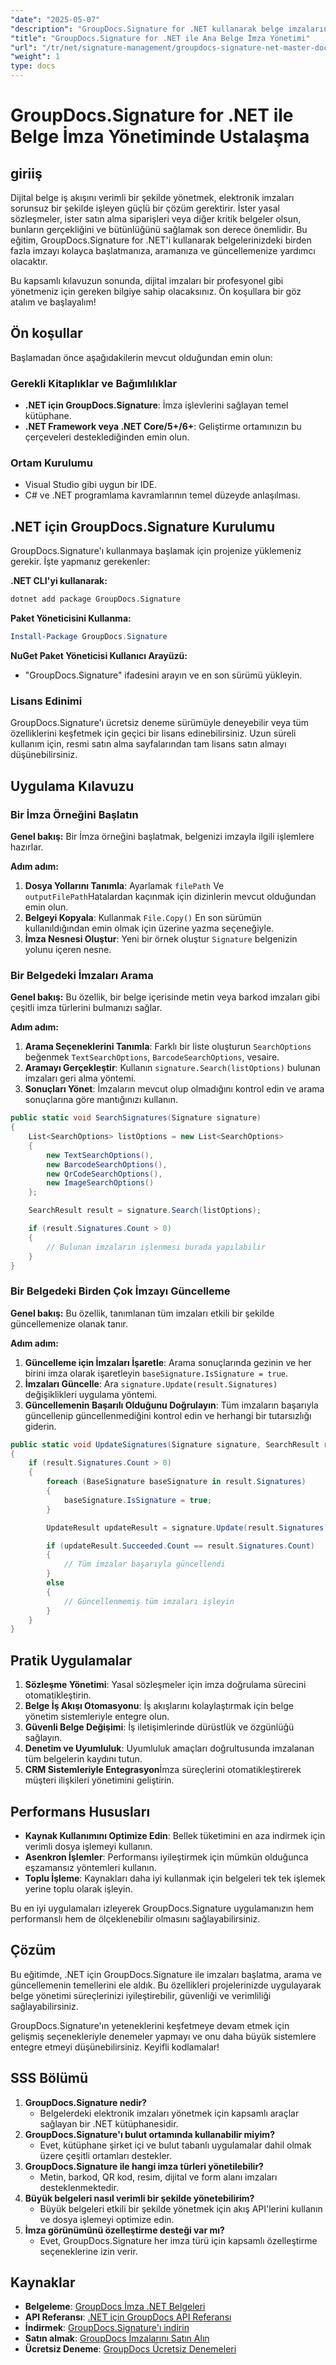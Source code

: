 ```yaml
---
"date": "2025-05-07"
"description": "GroupDocs.Signature for .NET kullanarak belge imzalarını etkili bir şekilde nasıl yöneteceğinizi öğrenin. Bu kılavuz, belgelerinizdeki elektronik imzaların başlatılmasını, aranmasını ve güncellenmesini kapsar."
"title": "GroupDocs.Signature for .NET ile Ana Belge İmza Yönetimi"
"url": "/tr/net/signature-management/groupdocs-signature-net-master-document-signature-management/"
"weight": 1
type: docs
---
```

# GroupDocs.Signature for .NET ile Belge İmza Yönetiminde Ustalaşma

## giriiş

Dijital belge iş akışını verimli bir şekilde yönetmek, elektronik imzaları sorunsuz bir şekilde işleyen güçlü bir çözüm gerektirir. İster yasal sözleşmeler, ister satın alma siparişleri veya diğer kritik belgeler olsun, bunların gerçekliğini ve bütünlüğünü sağlamak son derece önemlidir. Bu eğitim, GroupDocs.Signature for .NET'i kullanarak belgelerinizdeki birden fazla imzayı kolayca başlatmanıza, aramanıza ve güncellemenize yardımcı olacaktır.

Bu kapsamlı kılavuzun sonunda, dijital imzaları bir profesyonel gibi yönetmeniz için gereken bilgiye sahip olacaksınız. Ön koşullara bir göz atalım ve başlayalım!

## Ön koşullar

Başlamadan önce aşağıdakilerin mevcut olduğundan emin olun:

### Gerekli Kitaplıklar ve Bağımlılıklar
- **.NET için GroupDocs.Signature**: İmza işlevlerini sağlayan temel kütüphane.
- **.NET Framework veya .NET Core/5+/6+**: Geliştirme ortamınızın bu çerçeveleri desteklediğinden emin olun.

### Ortam Kurulumu
- Visual Studio gibi uygun bir IDE.
- C# ve .NET programlama kavramlarının temel düzeyde anlaşılması.

## .NET için GroupDocs.Signature Kurulumu

GroupDocs.Signature'ı kullanmaya başlamak için projenize yüklemeniz gerekir. İşte yapmanız gerekenler:

**.NET CLI'yi kullanarak:**
```bash
dotnet add package GroupDocs.Signature
```

**Paket Yöneticisini Kullanma:**
```powershell
Install-Package GroupDocs.Signature
```

**NuGet Paket Yöneticisi Kullanıcı Arayüzü:**
- "GroupDocs.Signature" ifadesini arayın ve en son sürümü yükleyin.

### Lisans Edinimi

GroupDocs.Signature'ı ücretsiz deneme sürümüyle deneyebilir veya tüm özelliklerini keşfetmek için geçici bir lisans edinebilirsiniz. Uzun süreli kullanım için, resmi satın alma sayfalarından tam lisans satın almayı düşünebilirsiniz.

## Uygulama Kılavuzu

### Bir İmza Örneğini Başlatın

**Genel bakış:** Bir İmza örneğini başlatmak, belgenizi imzayla ilgili işlemlere hazırlar.

**Adım adım:**
1. **Dosya Yollarını Tanımla**: Ayarlamak `filePath` Ve `outputFilePath`Hatalardan kaçınmak için dizinlerin mevcut olduğundan emin olun.
2. **Belgeyi Kopyala**: Kullanmak `File.Copy()` En son sürümün kullanıldığından emin olmak için üzerine yazma seçeneğiyle.
3. **İmza Nesnesi Oluştur**: Yeni bir örnek oluştur `Signature` belgenizin yolunu içeren nesne.

### Bir Belgedeki İmzaları Arama

**Genel bakış:** Bu özellik, bir belge içerisinde metin veya barkod imzaları gibi çeşitli imza türlerini bulmanızı sağlar.

**Adım adım:**
1. **Arama Seçeneklerini Tanımla**: Farklı bir liste oluşturun `SearchOptions` beğenmek `TextSearchOptions`, `BarcodeSearchOptions`, vesaire.
2. **Aramayı Gerçekleştir**: Kullanın `signature.Search(listOptions)` bulunan imzaları geri alma yöntemi.
3. **Sonuçları Yönet**: İmzaların mevcut olup olmadığını kontrol edin ve arama sonuçlarına göre mantığınızı kullanın.

```csharp
public static void SearchSignatures(Signature signature)
{
    List<SearchOptions> listOptions = new List<SearchOptions>
    {
        new TextSearchOptions(),
        new BarcodeSearchOptions(),
        new QrCodeSearchOptions(),
        new ImageSearchOptions()
    };

    SearchResult result = signature.Search(listOptions);

    if (result.Signatures.Count > 0)
    {
        // Bulunan imzaların işlenmesi burada yapılabilir
    }
}
```

### Bir Belgedeki Birden Çok İmzayı Güncelleme

**Genel bakış:** Bu özellik, tanımlanan tüm imzaları etkili bir şekilde güncellemenize olanak tanır.

**Adım adım:**
1. **Güncelleme için İmzaları İşaretle**: Arama sonuçlarında gezinin ve her birini imza olarak işaretleyin `baseSignature.IsSignature = true`.
2. **İmzaları Güncelle**: Ara `signature.Update(result.Signatures)` değişiklikleri uygulama yöntemi.
3. **Güncellemenin Başarılı Olduğunu Doğrulayın**: Tüm imzaların başarıyla güncellenip güncellenmediğini kontrol edin ve herhangi bir tutarsızlığı giderin.

```csharp
public static void UpdateSignatures(Signature signature, SearchResult result)
{
    if (result.Signatures.Count > 0)
    {
        foreach (BaseSignature baseSignature in result.Signatures)
        {
            baseSignature.IsSignature = true;
        }

        UpdateResult updateResult = signature.Update(result.Signatures);

        if (updateResult.Succeeded.Count == result.Signatures.Count)
        {
            // Tüm imzalar başarıyla güncellendi
        }
        else
        {
            // Güncellenmemiş tüm imzaları işleyin
        }
    }
}
```

## Pratik Uygulamalar

1. **Sözleşme Yönetimi**: Yasal sözleşmeler için imza doğrulama sürecini otomatikleştirin.
2. **Belge İş Akışı Otomasyonu**: İş akışlarını kolaylaştırmak için belge yönetim sistemleriyle entegre olun.
3. **Güvenli Belge Değişimi**: İş iletişimlerinde dürüstlük ve özgünlüğü sağlayın.
4. **Denetim ve Uyumluluk**: Uyumluluk amaçları doğrultusunda imzalanan tüm belgelerin kaydını tutun.
5. **CRM Sistemleriyle Entegrasyon**İmza süreçlerini otomatikleştirerek müşteri ilişkileri yönetimini geliştirin.

## Performans Hususları

- **Kaynak Kullanımını Optimize Edin**: Bellek tüketimini en aza indirmek için verimli dosya işlemeyi kullanın.
- **Asenkron İşlemler**: Performansı iyileştirmek için mümkün olduğunca eşzamansız yöntemleri kullanın.
- **Toplu İşleme**: Kaynakları daha iyi kullanmak için belgeleri tek tek işlemek yerine toplu olarak işleyin.

Bu en iyi uygulamaları izleyerek GroupDocs.Signature uygulamanızın hem performanslı hem de ölçeklenebilir olmasını sağlayabilirsiniz.

## Çözüm

Bu eğitimde, .NET için GroupDocs.Signature ile imzaları başlatma, arama ve güncellemenin temellerini ele aldık. Bu özellikleri projelerinizde uygulayarak belge yönetimi süreçlerinizi iyileştirebilir, güvenliği ve verimliliği sağlayabilirsiniz.

GroupDocs.Signature'ın yeteneklerini keşfetmeye devam etmek için gelişmiş seçenekleriyle denemeler yapmayı ve onu daha büyük sistemlere entegre etmeyi düşünebilirsiniz. Keyifli kodlamalar!

## SSS Bölümü

1. **GroupDocs.Signature nedir?**
   - Belgelerdeki elektronik imzaları yönetmek için kapsamlı araçlar sağlayan bir .NET kütüphanesidir.
2. **GroupDocs.Signature'ı bulut ortamında kullanabilir miyim?**
   - Evet, kütüphane şirket içi ve bulut tabanlı uygulamalar dahil olmak üzere çeşitli ortamları destekler.
3. **GroupDocs.Signature ile hangi imza türleri yönetilebilir?**
   - Metin, barkod, QR kod, resim, dijital ve form alanı imzaları desteklenmektedir.
4. **Büyük belgeleri nasıl verimli bir şekilde yönetebilirim?**
   - Büyük belgeleri etkili bir şekilde yönetmek için akış API'lerini kullanın ve dosya işlemeyi optimize edin.
5. **İmza görünümünü özelleştirme desteği var mı?**
   - Evet, GroupDocs.Signature her imza türü için kapsamlı özelleştirme seçeneklerine izin verir.

## Kaynaklar

- **Belgeleme**: [GroupDocs İmza .NET Belgeleri](https://docs.groupdocs.com/signature/net/)
- **API Referansı**: [.NET için GroupDocs API Referansı](https://reference.groupdocs.com/signature/net/)
- **İndirmek**: [GroupDocs.Signature'ı indirin](https://releases.groupdocs.com/signature/net/)
- **Satın almak**: [GroupDocs İmzalarını Satın Alın](https://purchase.groupdocs.com/buy)
- **Ücretsiz Deneme**: [GroupDocs Ücretsiz Denemeleri](https://releases.groupdocs.com/signature/net/)